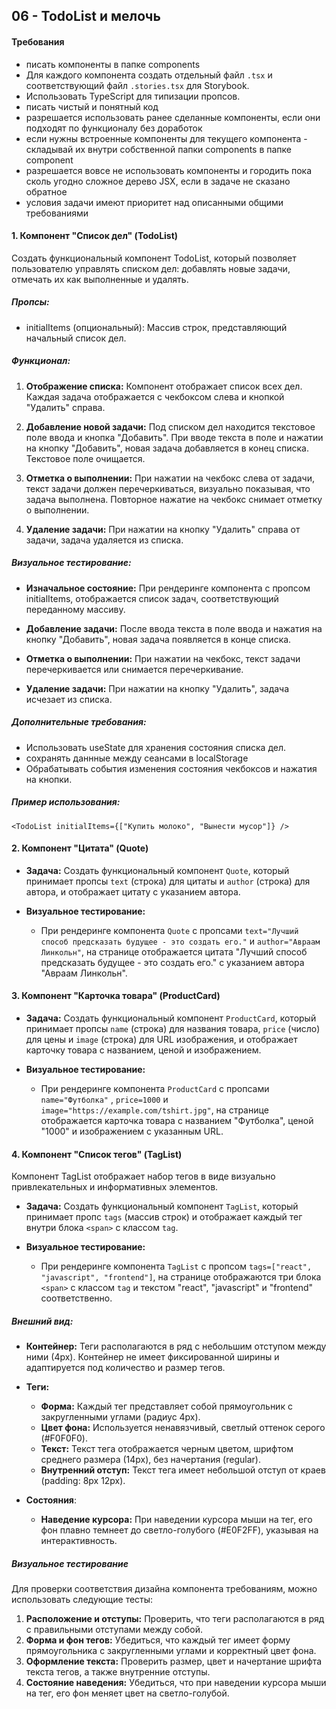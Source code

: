## 06 - TodoList и мелочь

#### Требования
* писать компоненты в папке components
* Для каждого компонента создать отдельный файл `.tsx` и соответствующий файл `.stories.tsx` для Storybook.
* Использовать TypeScript для типизации пропсов.
* писать чистый и понятный код
* разрешается использовать ранее сделанные компоненты, если они подходят по функционалу без доработок
* если нужны встроенные компоненты для текущего компонента - складывай их внутри собственной папки components в папке component
* разрешается вовсе не использовать компоненты и городить пока сколь угодно сложное дерево JSX,  если в задаче не сказано обратное
* условия задачи имеют приоритет над описанными общими требованиями


#### 1. Компонент "Список дел" (TodoList)

Создать функциональный компонент TodoList, который позволяет пользователю управлять списком дел: добавлять новые задачи, отмечать их как выполненные и удалять.
##### Пропсы:

- initialItems (опциональный): Массив строк, представляющий начальный список дел.
##### Функционал:

1. **Отображение списка:** Компонент отображает список всех дел. Каждая задача отображается с чекбоксом слева и кнопкой "Удалить" справа.

2. **Добавление новой задачи:** Под списком дел находится текстовое поле ввода и кнопка "Добавить". При вводе текста в поле и нажатии на кнопку "Добавить", новая задача добавляется в конец списка. Текстовое поле очищается.

3. **Отметка о выполнении:** При нажатии на чекбокс слева от задачи, текст задачи должен перечеркиваться, визуально показывая, что задача выполнена. Повторное нажатие на чекбокс снимает отметку о выполнении.

4. **Удаление задачи:** При нажатии на кнопку "Удалить" справа от задачи, задача удаляется из списка.

##### Визуальное тестирование:

- **Изначальное состояние:** При рендеринге компонента с пропсом initialItems, отображается список задач, соответствующий переданному массиву.

- **Добавление задачи:** После ввода текста в поле ввода и нажатия на кнопку "Добавить", новая задача появляется в конце списка.

- **Отметка о выполнении:** При нажатии на чекбокс, текст задачи перечеркивается или снимается перечеркивание.

- **Удаление задачи:** При нажатии на кнопку "Удалить", задача исчезает из списка.


##### Дополнительные требования:

- Использовать useState для хранения состояния списка дел.
- сохранять даннные между сеансами в localStorage
- Обрабатывать события изменения состояния чекбоксов и нажатия на кнопки.

##### Пример использования:
```
<TodoList initialItems={["Купить молоко", "Вынести мусор"]} />
```

#### 2. Компонент "Цитата" (Quote)

* **Задача:** Создать функциональный компонент `Quote`, который принимает пропсы `text` (строка) для цитаты и `author` (строка) для автора, и отображает цитату с указанием автора.

* **Визуальное тестирование:**
    * При рендеринге компонента `Quote` с пропсами `text="Лучший способ предсказать будущее - это создать его."` и `author="Авраам Линкольн"`, на странице отображается цитата "Лучший способ предсказать будущее - это создать его." с указанием автора "Авраам Линкольн".

#### 3. Компонент "Карточка товара" (ProductCard)

* **Задача:** Создать функциональный компонент `ProductCard`, который принимает пропсы `name` (строка) для названия товара, `price` (число) для цены и `image` (строка) для URL изображения, и отображает карточку товара с названием, ценой и изображением.

* **Визуальное тестирование:**
    * При рендеринге компонента `ProductCard` с пропсами `name="Футболка"` , `price=1000` и `image="https://example.com/tshirt.jpg"`, на странице отображается карточка товара с названием "Футболка", ценой "1000" и изображением с указанным URL.

#### 4. Компонент "Список тегов" (TagList)

Компонент TagList отображает набор тегов в виде визуально привлекательных и информативных элементов.

* **Задача:** Создать функциональный компонент `TagList`, который принимает пропс `tags` (массив строк) и отображает каждый тег внутри блока `<span>` с классом `tag`.

* **Визуальное тестирование:**
    * При рендеринге компонента `TagList` с пропсом `tags=["react", "javascript", "frontend"]`, на странице отображаются три блока `<span>` с классом `tag` и текстом "react", "javascript" и "frontend" соответственно.

##### Внешний вид:

- **Контейнер:** Теги располагаются в ряд с небольшим отступом между ними (4px). Контейнер не имеет фиксированной ширины и адаптируется под количество и размер тегов.

- **Теги:**
    - **Форма:** Каждый тег представляет собой прямоугольник с закругленными углами (радиус 4px).
    - **Цвет фона:** Используется ненавязчивый, светлый оттенок серого (#F0F0F0).
    - **Текст:** Текст тега отображается черным цветом, шрифтом среднего размера (14px), без начертания (regular).
    - **Внутренний отступ:** Текст тега имеет небольшой отступ от краев (padding: 8px 12px).

- **Состояния**:
    - **Наведение курсора:** При наведении курсора мыши на тег, его фон плавно темнеет до светло-голубого (#E0F2FF), указывая на интерактивность.

##### Визуальное тестирование

Для проверки соответствия дизайна компонента требованиям, можно использовать следующие тесты:

1. **Расположение и отступы:** Проверить, что теги располагаются в ряд с правильными отступами между собой.
2. **Форма и фон тегов:** Убедиться, что каждый тег имеет форму прямоугольника с закругленными углами и корректный цвет фона.
3. **Оформление текста:** Проверить размер, цвет и начертание шрифта текста тегов, а также внутренние отступы.
4. **Состояние наведения:** Убедиться, что при наведении курсора мыши на тег, его фон меняет цвет на светло-голубой.
